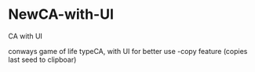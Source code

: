 # NewCA-with-UI
CA with UI

conways game of life typeCA, with UI for better use
-copy feature (copies last seed to clipboar)
